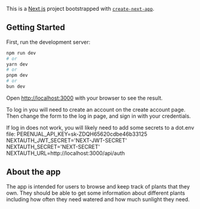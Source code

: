 This is a [Next.js](https://nextjs.org/) project bootstrapped with [`create-next-app`](https://github.com/vercel/next.js/tree/canary/packages/create-next-app).

## Getting Started

First, run the development server:

```bash
npm run dev
# or
yarn dev
# or
pnpm dev
# or
bun dev
```

Open [http://localhost:3000](http://localhost:3000) with your browser to see the result.

To log in you will need to create an account on the create account page. Then change the form to the log in page, and sign in with your credentials.

If log in does not work, you will likely need to add some secrets to a dot.env file:
PERENUAL_API_KEY=sk-ZDQH65620cdbe46b33125
NEXTAUTH_JWT_SECRET='NEXT-JWT-SECRET'
NEXTAUTH_SECRET='NEXT-SECRET'
NEXTAUTH_URL=http://localhost:3000/api/auth


## About the app

The app is intended for users to browse and keep track of plants that they own. They should be able to get some information about different plants including how often they need watered and how much sunlight they need.



